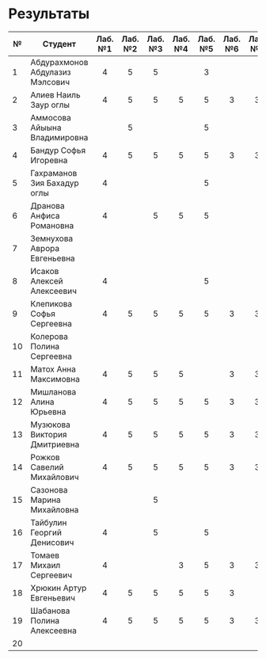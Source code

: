 # Результаты

| №   | Студент                         | Лаб. №1 | Лаб. №2 | Лаб. №3 | Лаб. №4 | Лаб. №5 | Лаб. №6 | Лаб. №7 | Посещаемость | АТ1 | Оценка | Лаб. №8 | Лаб. №9 | ИР  | Посещаемость | АТ2 | Оценка | Итоговые баллы | Итоговая оценка |
| --- | ------------------------------- | :-----: | :-----: | :-----: | :-----: | :-----: | :-----: | :-----: | :----------: | :-: | :----: | :-----: | :-----: | :-: | :----------: | :-: | :----: | :------------: | :-------------: |
| 1   | Абдурахмонов Абдулазиз Мэлсович |    4    |    5    |    5    |         |    3    |         |         |      7       | 24  |   3    |         |         |     |              |  0  |   2    |       24       |        2        |
| 2   | Алиев Наиль Заур оглы           |    4    |    5    |    5    |    5    |    5    |    3    |    3    |      8       | 38  |   5    |         |         |     |              |  0  |   2    |       38       |        2        |
| 3   | Аммосова Айыына Владимировна    |         |    5    |         |         |    5    |         |         |      4       | 14  |   2    |         |         |     |              |  0  |   2    |       14       |        2        |
| 4   | Бандур Софья Игоревна           |    4    |    5    |    5    |    5    |    5    |    3    |    3    |      9       | 39  |   5    |         |         |     |              |  0  |   2    |       39       |        2        |
| 5   | Гахраманов Зия Бахадур оглы     |    4    |         |         |         |    5    |         |         |      3       | 12  |   2    |         |         |     |              |  0  |   2    |       12       |        2        |
| 6   | Дранова Анфиса Романовна        |    4    |         |    5    |    5    |    5    |         |         |      5       | 24  |   3    |         |         |     |              |  0  |   2    |       24       |        2        |
| 7   | Земнухова Аврора Евгеньевна     |         |         |         |         |         |         |         |      0       |  0  |   2    |         |         |     |              |  0  |   2    |       0        |        2        |
| 8   | Исаков Алексей Алексеевич       |    4    |         |         |         |    5    |         |         |      4       | 13  |   2    |         |         |     |              |  0  |   2    |       13       |        2        |
| 9   | Клепикова Софья Сергеевна       |    4    |    5    |    5    |    5    |    5    |    3    |    3    |      9       | 39  |   5    |         |         |     |              |  0  |   2    |       39       |        2        |
| 10  | Колерова Полина Сергеевна       |         |         |         |         |         |         |         |      0       |  0  |   2    |         |         |     |              |  0  |   2    |       0        |        2        |
| 11  | Матох Анна Максимовна           |    4    |    5    |    5    |    5    |         |    3    |    3    |      7       | 32  |   4    |         |         |     |              |  0  |   2    |       32       |        2        |
| 12  | Мишланова Алина Юрьевна         |    4    |    5    |    5    |    5    |    5    |    3    |    3    |      10      | 40  |   5    |         |         |     |              |  0  |   2    |       40       |        2        |
| 13  | Музюкова Виктория Дмитриевна    |    4    |    5    |    5    |    5    |    5    |    3    |    3    |      6       | 36  |   5    |         |         |     |              |  0  |   2    |       36       |        2        |
| 14  | Рожков Савелий Михайлович       |    4    |    5    |    5    |    5    |    5    |    3    |    3    |      9       | 39  |   5    |         |         |     |              |  0  |   2    |       39       |        2        |
| 15  | Сазонова Марина Михайловна      |         |         |    5    |         |         |         |         |      2       |  7  |   2    |         |         |     |              |  0  |   2    |       7        |        2        |
| 16  | Тайбулин Георгий Денисович      |    4    |         |    5    |         |    5    |         |         |      10      | 24  |   3    |         |         |     |              |  0  |   2    |       24       |        2        |
| 17  | Томаев Михаил Сергеевич         |    4    |         |         |    3    |    5    |    3    |    3    |      6       | 24  |   3    |         |         |     |              |  0  |   2    |       24       |        2        |
| 18  | Хрюкин Артур Евгеньевич         |    4    |    5    |    5    |    5    |    5    |    3    |         |      9       | 36  |   5    |         |         |     |              |  0  |   2    |       36       |        2        |
| 19  | Шабанова Полина Алексеевна      |    4    |    5    |    5    |    5    |    5    |    3    |    3    |      10      | 40  |   5    |         |         |     |              |  0  |   2    |       40       |        2        |
| 20  |

